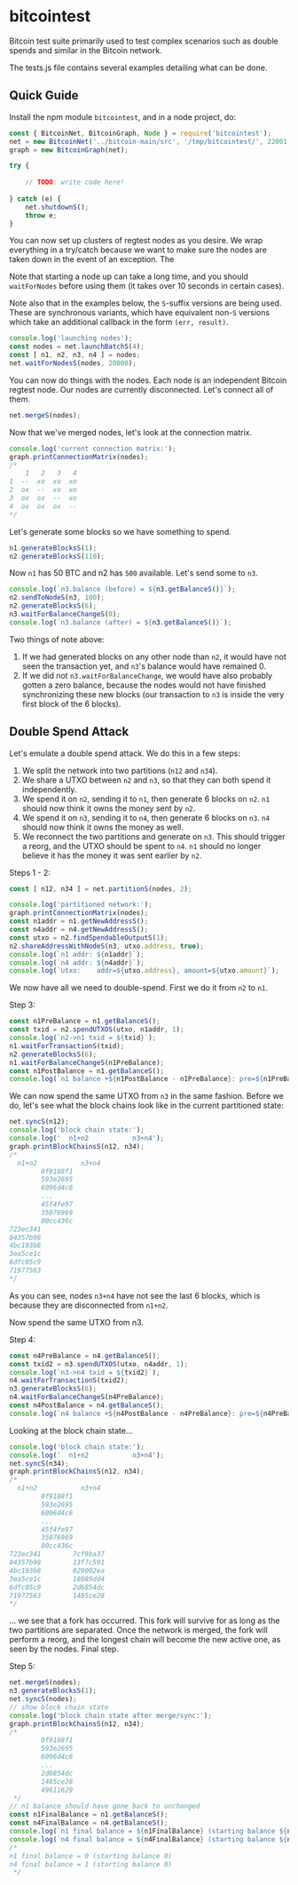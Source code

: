 # bitcointest

Bitcoin test suite primarily used to test complex scenarios such as double spends and similar in the Bitcoin network.

The tests.js file contains several examples detailing what can be done.

## Quick Guide

Install the npm module `bitcointest`, and in a node project, do:

```Javascript
const { BitcoinNet, BitcoinGraph, Node } = require('bitcointest');
net = new BitcoinNet('../bitcoin-main/src', '/tmp/bitcointest/', 22001, 22002);
graph = new BitcoinGraph(net);

try {
    
    // TODO: write code here!
    
} catch (e) {
    net.shutdownS();
    throw e;
}
```

You can now set up clusters of regtest nodes as you desire. We wrap everything in a try/catch because we want to make sure the nodes are taken down in the event of an exception. The 

Note that starting a node up can take a long time, and you should `waitForNodes` before using them (it takes over 10 seconds in certain cases).

Note also that in the examples below, the `S`-suffix versions are being used. These are synchronous variants, which have equivalent non-`S` versions which take an additional callback in the form `(err, result)`.

```Javascript
console.log('launching nodes');
const nodes = net.launchBatchS(4);
const [ n1, n2, n3, n4 ] = nodes;
net.waitForNodesS(nodes, 20000);
```

You can now do things with the nodes. Each node is an independent Bitcoin regtest node. Our nodes are currently disconnected. Let's connect all of them.

```Javascript
net.mergeS(nodes);
```

Now that we've merged nodes, let's look at the connection matrix.

```Javascript
console.log('current connection matrix:');
graph.printConnectionMatrix(nodes);
/*
    1   2   3   4
1  --  xo  xo  xo
2  ox  --  xo  xo
3  ox  ox  --  xo
4  ox  ox  ox  -- 
*/
```

Let's generate some blocks so we have something to spend.

```Javascript
n1.generateBlocksS(1);
n2.generateBlocksS(110);
```

Now `n1` has 50 BTC and n2 has `500` available. Let's send some to `n3`.

```Javascript
console.log(`n3.balance (before) = ${n3.getBalanceS()}`);
n2.sendToNodeS(n3, 100);
n2.generateBlocksS(6);
n3.waitForBalanceChangeS(0);
console.log(`n3.balance (after) = ${n3.getBalanceS()}`);
```

Two things of note above:

1. If we had generated blocks on any other node than `n2`, it would have not seen the transaction yet, and `n3`'s balance would have remained 0.
2. If we did not `n3.waitForBalanceChange`, we would have also probably gotten a zero balance, because the nodes would not have finished synchronizing these new blocks (our transaction to `n3` is inside the very first block of the 6 blocks).

## Double Spend Attack

Let's emulate a double spend attack. We do this in a few steps:

1. We split the network into two partitions (`n12` and `n34`).
2. We share a UTXO between `n2` and `n3`, so that they can both spend it independently.
3. We spend it on `n2`, sending it to `n1`, then generate 6 blocks on `n2`. `n1` should now think it owns the money sent by `n2`.
4. We spend it on `n3`, sending it to `n4`, then generate 6 blocks on `n3`. `n4` should now think it owns the money as well.
5. We reconnect the two partitions and generate on `n3`. This should trigger a reorg, and the UTXO should be spent to `n4`. `n1` should no longer believe it has the money it was sent earlier by `n2`.

Steps 1 - 2:
```Javascript
const [ n12, n34 ] = net.partitionS(nodes, 2);

console.log('partitioned network:');
graph.printConnectionMatrix(nodes);
const n1addr = n1.getNewAddressS();
const n4addr = n4.getNewAddressS();
const utxo = n2.findSpendableOutputS(1);
n2.shareAddressWithNodeS(n3, utxo.address, true);
console.log(`n1 addr: ${n1addr}`);
console.log(`n4 addr: ${n4addr}`);
console.log(`utxo:    addr=${utxo.address}, amount=${utxo.amount}`);
```

We now have all we need to double-spend. First we do it from `n2` to `n1`.

Step 3:
```Javascript
const n1PreBalance = n1.getBalanceS();
const txid = n2.spendUTXOS(utxo, n1addr, 1);
console.log(`n2->n1 txid = ${txid}`);
n1.waitForTransactionS(txid);
n2.generateBlocksS(6);
n1.waitForBalanceChangeS(n1PreBalance);
const n1PostBalance = n1.getBalanceS();
console.log(`n1 balance +${n1PostBalance - n1PreBalance}: pre=${n1PreBalance}, post=${n1PostBalance}`);
```

We can now spend the same UTXO from `n3` in the same fashion. Before we do, let's see what the block chains look like in the current partitioned state:

```Javascript
net.syncS(n12);
console.log('block chain state:');
console.log('  n1+n2           n3+n4');
graph.printBlockChainsS(n12, n34);
/*
  n1+n2           n3+n4
        0f9188f1
        593e2695
        6096d4c6
        ...
        45f4fe97
        35076969
        00cc436c
723ec341
04357b98
4bc193b8
3ea5ce1c
6dfc05c9
71977563
*/
```

As you can see, nodes `n3+n4` have not see the last 6 blocks, which is because they are disconnected from `n1+n2`. 

Now spend the same UTXO from n3.

Step 4:
```Javascript
const n4PreBalance = n4.getBalanceS();
const txid2 = n3.spendUTXOS(utxo, n4addr, 1);
console.log(`n3->n4 txid = ${txid2}`);
n4.waitForTransactionS(txid2);
n3.generateBlocksS(6);
n4.waitForBalanceChangeS(n4PreBalance);
const n4PostBalance = n4.getBalanceS();
console.log(`n4 balance +${n4PostBalance - n4PreBalance}: pre=${n4PreBalance}, post=${n4PostBalance}`);
```

Looking at the block chain state...

```Javascript
console.log('block chain state:');
console.log('  n1+n2           n3+n4');
net.syncS(n34);
graph.printBlockChainsS(n12, n34);
/*
  n1+n2           n3+n4
        0f9188f1
        593e2695
        6096d4c6
        ...
        45f4fe97
        35076969
        00cc436c
723ec341        7cf9ba37
04357b98        13f7c591
4bc193b8        029002ea
3ea5ce1c        18089dd4
6dfc05c9        2d6854dc
71977563        1485ce28
*/
```

... we see that a fork has occurred. This fork will survive for as long as the two partitions are separated. Once the network is merged, the fork will perform a reorg, and the longest chain will become the new active one, as seen by the nodes. Final step.

Step 5:
```Javascript
net.mergeS(nodes);
n3.generateBlocksS(1);
net.syncS(nodes);
// show block chain state
console.log('block chain state after merge/sync:');
graph.printBlockChainsS(n12, n34);
/*
        0f9188f1
        593e2695
        6096d4c6
        ...
        2d6854dc
        1485ce28
        49611629
 */
// n1 balance should have gone back to unchanged
const n1FinalBalance = n1.getBalanceS();
const n4FinalBalance = n4.getBalanceS();
console.log(`n1 final balance = ${n1FinalBalance} (starting balance ${n1PreBalance})`);
console.log(`n4 final balance = ${n4FinalBalance} (starting balance ${n4PreBalance})`);
/*
n1 final balance = 0 (starting balance 0)
n4 final balance = 1 (starting balance 0)
 */
```

